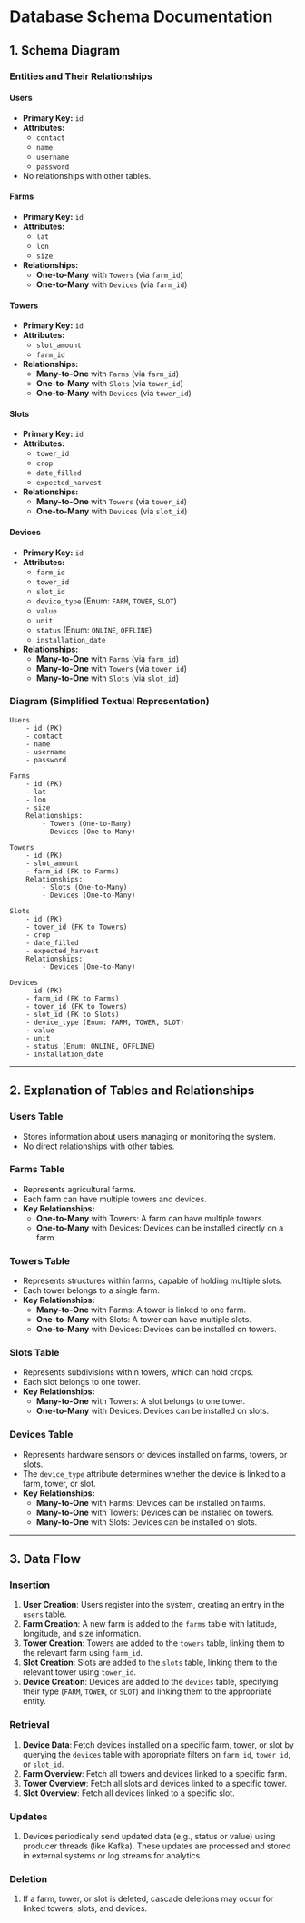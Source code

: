 # Database Schema Documentation

## 1. Schema Diagram

### Entities and Their Relationships

#### **Users**
- **Primary Key:** `id`
- **Attributes:**
    - `contact`
    - `name`
    - `username`
    - `password`
- No relationships with other tables.

#### **Farms**
- **Primary Key:** `id`
- **Attributes:**
    - `lat`
    - `lon`
    - `size`
- **Relationships:**
    - **One-to-Many** with `Towers` (via `farm_id`)
    - **One-to-Many** with `Devices` (via `farm_id`)

#### **Towers**
- **Primary Key:** `id`
- **Attributes:**
    - `slot_amount`
    - `farm_id`
- **Relationships:**
    - **Many-to-One** with `Farms` (via `farm_id`)
    - **One-to-Many** with `Slots` (via `tower_id`)
    - **One-to-Many** with `Devices` (via `tower_id`)

#### **Slots**
- **Primary Key:** `id`
- **Attributes:**
    - `tower_id`
    - `crop`
    - `date_filled`
    - `expected_harvest`
- **Relationships:**
    - **Many-to-One** with `Towers` (via `tower_id`)
    - **One-to-Many** with `Devices` (via `slot_id`)

#### **Devices**
- **Primary Key:** `id`
- **Attributes:**
    - `farm_id`
    - `tower_id`
    - `slot_id`
    - `device_type` (Enum: `FARM`, `TOWER`, `SLOT`)
    - `value`
    - `unit`
    - `status` (Enum: `ONLINE`, `OFFLINE`)
    - `installation_date`
- **Relationships:**
    - **Many-to-One** with `Farms` (via `farm_id`)
    - **Many-to-One** with `Towers` (via `tower_id`)
    - **Many-to-One** with `Slots` (via `slot_id`)

### Diagram (Simplified Textual Representation)
```plaintext
Users
    - id (PK)
    - contact
    - name
    - username
    - password

Farms
    - id (PK)
    - lat
    - lon
    - size
    Relationships:
        - Towers (One-to-Many)
        - Devices (One-to-Many)

Towers
    - id (PK)
    - slot_amount
    - farm_id (FK to Farms)
    Relationships:
        - Slots (One-to-Many)
        - Devices (One-to-Many)

Slots
    - id (PK)
    - tower_id (FK to Towers)
    - crop
    - date_filled
    - expected_harvest
    Relationships:
        - Devices (One-to-Many)

Devices
    - id (PK)
    - farm_id (FK to Farms)
    - tower_id (FK to Towers)
    - slot_id (FK to Slots)
    - device_type (Enum: FARM, TOWER, SLOT)
    - value
    - unit
    - status (Enum: ONLINE, OFFLINE)
    - installation_date
```

---

## 2. Explanation of Tables and Relationships

### **Users Table**
- Stores information about users managing or monitoring the system.
- No direct relationships with other tables.

### **Farms Table**
- Represents agricultural farms.
- Each farm can have multiple towers and devices.
- **Key Relationships:**
    - **One-to-Many** with Towers: A farm can have multiple towers.
    - **One-to-Many** with Devices: Devices can be installed directly on a farm.

### **Towers Table**
- Represents structures within farms, capable of holding multiple slots.
- Each tower belongs to a single farm.
- **Key Relationships:**
    - **Many-to-One** with Farms: A tower is linked to one farm.
    - **One-to-Many** with Slots: A tower can have multiple slots.
    - **One-to-Many** with Devices: Devices can be installed on towers.

### **Slots Table**
- Represents subdivisions within towers, which can hold crops.
- Each slot belongs to one tower.
- **Key Relationships:**
    - **Many-to-One** with Towers: A slot belongs to one tower.
    - **One-to-Many** with Devices: Devices can be installed on slots.

### **Devices Table**
- Represents hardware sensors or devices installed on farms, towers, or slots.
- The `device_type` attribute determines whether the device is linked to a farm, tower, or slot.
- **Key Relationships:**
    - **Many-to-One** with Farms: Devices can be installed on farms.
    - **Many-to-One** with Towers: Devices can be installed on towers.
    - **Many-to-One** with Slots: Devices can be installed on slots.

---

## 3. Data Flow

### Insertion
1. **User Creation**: Users register into the system, creating an entry in the `users` table.
2. **Farm Creation**: A new farm is added to the `farms` table with latitude, longitude, and size information.
3. **Tower Creation**: Towers are added to the `towers` table, linking them to the relevant farm using `farm_id`.
4. **Slot Creation**: Slots are added to the `slots` table, linking them to the relevant tower using `tower_id`.
5. **Device Creation**: Devices are added to the `devices` table, specifying their type (`FARM`, `TOWER`, or `SLOT`) and linking them to the appropriate entity.

### Retrieval
1. **Device Data**: Fetch devices installed on a specific farm, tower, or slot by querying the `devices` table with appropriate filters on `farm_id`, `tower_id`, or `slot_id`.
2. **Farm Overview**: Fetch all towers and devices linked to a specific farm.
3. **Tower Overview**: Fetch all slots and devices linked to a specific tower.
4. **Slot Overview**: Fetch all devices linked to a specific slot.

### Updates
1. Devices periodically send updated data (e.g., status or value) using producer threads (like Kafka). These updates are processed and stored in external systems or log streams for analytics.

### Deletion
1. If a farm, tower, or slot is deleted, cascade deletions may occur for linked towers, slots, and devices.
